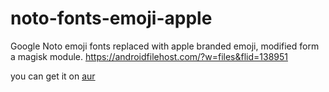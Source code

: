 # noto-fonts-emoji-apple

Google Noto emoji fonts replaced with apple branded emoji, modified form a magisk module.
https://androidfilehost.com/?w=files&flid=138951

you can get it on [aur](https://aur.archlinux.org/packages/noto-fonts-emoji-apple/)
